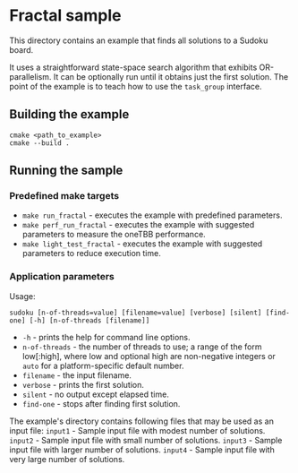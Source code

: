 # Fractal sample

This directory contains an example that finds all solutions to a Sudoku board.

It uses a straightforward state-space search algorithm that exhibits OR-parallelism. It can be optionally run until it
obtains just the first solution. The point of the example is to teach how to use the `task_group` interface.

## Building the example

```
cmake <path_to_example>
cmake --build .
```

## Running the sample

### Predefined make targets

* `make run_fractal` - executes the example with predefined parameters.
* `make perf_run_fractal` - executes the example with suggested parameters to measure the oneTBB performance.
* `make light_test_fractal` - executes the example with suggested parameters to reduce execution time.

### Application parameters

Usage:

```
sudoku [n-of-threads=value] [filename=value] [verbose] [silent] [find-one] [-h] [n-of-threads [filename]]
```

* `-h` - prints the help for command line options.
* `n-of-threads` - the number of threads to use; a range of the form low\[:high\], where low and optional high are
  non-negative integers or `auto` for a platform-specific default number.
* `filename` - the input filename.
* `verbose` - prints the first solution.
* `silent` - no output except elapsed time.
* `find-one` - stops after finding first solution.

The example's directory contains following files that may be used as an input file:
`input1` - Sample input file with modest number of solutions.
`input2` - Sample input file with small number of solutions.
`input3` - Sample input file with larger number of solutions.
`input4` - Sample input file with very large number of solutions.
